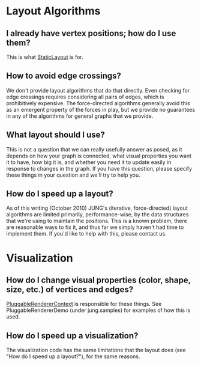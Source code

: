 

# Layout Algorithms #

## I already have vertex positions; how do I use them? ##

This is what [StaticLayout](http://code.google.com/p/jung/source/browse/trunk/jung/jung-algorithms/src/main/java/edu/uci/ics/jung/algorithms/layout/StaticLayout.java) is for.

## How to avoid edge crossings? ##

We don't provide layout algorithms that do that directly.  Even checking for edge crossings requires considering all pairs of edges, which is prohibitively expensive.  The force-directed algorithms generally avoid this as an emergent property of the forces in play, but we provide no guarantees in any of the algorithms for general graphs that we provide.

## What layout should I use? ##

This is not a question that we can really usefully answer as posed, as it depends on how your graph is connected, what visual properties you want it to have, how big it is, and whether you need it to update easily in response to changes in the graph.  If you have this question, please specify these things in your question and we'll try to help you.

## How do I speed up a layout? ##

As of this writing (October 2010) JUNG's (iterative, force-directed) layout algorithms are limited primarily, performance-wise, by the data structures that we're using to maintain the positions.  This is a known problem, there are reasonable ways to fix it, and thus far we simply haven't had time to implement them.  If you'd like to help with this, please contact us.

# Visualization #

## How do I change visual properties (color, shape, size, etc.) of vertices and edges? ##

[PluggableRendererContext](http://code.google.com/p/jung/source/browse/trunk/jung/jung-visualization/src/main/java/edu/uci/ics/jung/visualization/PluggableRenderContext.java)  is responsible for these things.  See PluggableRendererDemo (under jung.samples) for examples of how this is used.

## How do I speed up a visualization? ##

The visualization code has the same limitations that the layout does (see "How do I speed up a layout?"), for the same reasons.